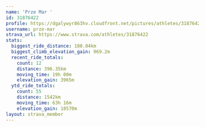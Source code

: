 ```yaml
---
name: 'Prze Mar '
id: 31876422
profile: https://dgalywyr863hv.cloudfront.net/pictures/athletes/31876422/22548952/4/large.jpg
username: prze-mar
strava_url: https://www.strava.com/athletes/31876422
stats:
  biggest_ride_distance: 180.04km
  biggest_climb_elevation_gain: 969.2m
  recent_ride_totals:
    count: 12
    distance: 396.35km
    moving_time: 19h 00m
    elevation_gain: 3965m
  ytd_ride_totals:
    count: 55
    distance: 1542km
    moving_time: 63h 16m
    elevation_gain: 18570m
layout: strava_member
--- 
```

